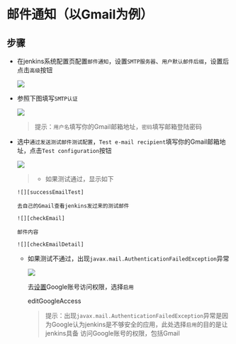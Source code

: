 # 邮件通知（以Gmail为例）

## 步骤
- 在jenkins系统配置页配置`邮件通知`，设置`SMTP服务器`、`用户默认邮件后缀`，设置后点击`高级`按钮
  
  ![][emailBase]

- 参照下图填写`SMTP认证`
  
  ![][emailAdvance]

  > 提示：`用户名`填写你的Gmail邮箱地址，`密码`填写邮箱登陆密码

- 选中`通过发送测试邮件测试配置`，`Test e-mail recipient`填写你的Gmail邮箱地址，点击`Test configuration`按钮
  
  ![][emailTest]

  > - 如果测试通过，显示如下
    
      ![][successEmailTest]

      去自己的Gmail查看jenkins发过来的测试邮件
    
      ![][checkEmail]

      邮件内容

      ![][checkEmailDetail]

    - 如果测试不通过，出现`javax.mail.AuthenticationFailedException`异常
      
      ![][errorEmailTest]

      去[设置](https://www.google.com/settings/security/lesssecureapps)Google账号访问权限，选择`启用`

      editGoogleAccess

      > 提示：出现`javax.mail.AuthenticationFailedException`异常是因为Google认为jenkins是不够安全的应用，此处选择`启用`的目的是让jenkins具备
        访问Google账号的权限，包括Gmail
      

[emailBase]: https://raw.githubusercontent.com/blackstone86/learn-jenkins/master/assets/email_base.png
[emailAdvance]: https://raw.githubusercontent.com/blackstone86/learn-jenkins/master/assets/email_advance.png
[emailTest]: https://raw.githubusercontent.com/blackstone86/learn-jenkins/master/assets/email_test.png
[successEmailTest]: https://raw.githubusercontent.com/blackstone86/learn-jenkins/master/assets/success_email_test.png
[checkEmail]: https://raw.githubusercontent.com/blackstone86/learn-jenkins/master/assets/check_email.png
[checkEmailDetail]: https://raw.githubusercontent.com/blackstone86/learn-jenkins/master/assets/check_email_detail.png
[errorEmailTest]: https://raw.githubusercontent.com/blackstone86/learn-jenkins/master/assets/error_email_test.png
[editGoogleAccess]: https://raw.githubusercontent.com/blackstone86/learn-jenkins/master/assets/edit_google_access.png

